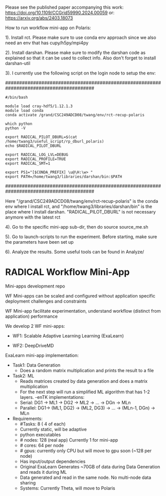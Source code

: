 Please see the published paper accompanying this work: https://doi.org/10.1109/CCGrid59990.2024.00059 
or: https://arxiv.org/abs/2403.18073

How to run workflow mini-app on Polaris:

1). Install rct. Please make sure to use conda env approach since we also need an env that has cupy/h5py/mpi4py

2). Install darshan. Please make sure to modify the darshan code as explained so that it can be used to collect info. Also don't forget to install darshan-util

3). I currently use the following script on the login node to setup the env:

########################################################################################
```
#/bin/bash

module load cray-hdf5/1.12.1.3
module load conda
conda activate /grand/CSC249ADCD08/twang/env/rct-recup-polaris

which python
python -V

export RADICAL_PILOT_DBURL=$(cat /home/twang3/useful_script/rp_dburl_polaris)
echo $RADICAL_PILOT_DBURL

export RADICAL_LOG_LVL=DEBUG
export RADICAL_PROFILE=TRUE
export RADICAL_SMT=1

export PS1="[$CONDA_PREFIX] \u@\H:\w> "
export PATH=/home/twang3/libraries/darshan/bin:$PATH
```
########################################################################################

Here "/grand/CSC249ADCD08/twang/env/rct-recup-polaris" is the conda env where I install rct, and "/home/twang3/libraries/darshan/bin" is the place where I install darshan. "RADICAL_PILOT_DBURL" is not necessary anymore with the latest rct

4). Go to the specific mini-app sub-dir, then do source source_me.sh 

5). Go to launch-scripts to run the experiment. Before starting, make sure the parameters have been set up

6). Analyze the results. Some useful tools can be found in Analyze/



# RADICAL Workflow Mini-App
Mini-apps development repo

WF Mini-apps can be scaled and configured without application specific deployment challenges and constraints​

WF Mini-app facilitate experimentation, understand workflow (distinct from application) performance​

We develop 2 WF mini-apps:
 
 - WF1: Scalable Adaptive Learning Learning (ExaLearn)​
 
 - WF2: DeepDriveMD​


ExaLearn mini-app implementation:

- Task1: Data Generation
    - Does a random matrix multiplication and prints the result to a file
- Task2: ML
    - Reads matrices created by data generation and does a matrix multiplication
    - For the next step will run a simplified ML algorithm that has 1-2 layers.
-enTK implementations:
    - Serial: DG1 -> ML1 -> DG2 -> ML2 -> ... -> DGn -> MLn
    - Parallel: DG1-> (ML1, DG2) -> (ML2, DG3) -> ... -> (MLn-1, DGn) -> MLn
- Requirements:
    - \#Tasks: 8 ( 4 of each)
    - Currently static, will be adaptive
    - python executables
    - \# nodes: 128 (real app) Currently 1 for mini-app
    - \# cores: 64 per node
    - \# gpus: currently only CPU but will move to gpu soon (~128 per node)
    - Has input/output dependencies
    - Original ExaLearn Generates ~70GB of data during Data Generation and reads it during ML
    - Data generated and read in the same node. No multi-node data sharing
    - Systems: Currently Theta, will move to Polaris


